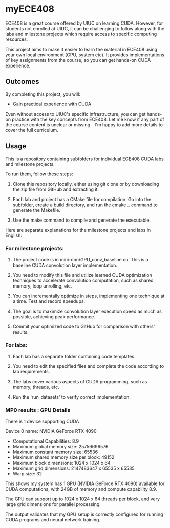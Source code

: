 # myECE408

ECE408 is a great course offered by UIUC on learning CUDA. However, for students not enrolled at UIUC, it can be challenging to follow along with the labs and milestone projects which require access to specific computing resources. 

This project aims to make it easier to learn the material in ECE408 using your own local environment (GPU, system etc). It provides implementations of key assignments from the course, so you can get hands-on CUDA experience.


## Outcomes

By completing this project, you will:

- Gain practical experience with CUDA

Even without access to UIUC's specific infrastructure, you can get hands-on practice with the key concepts from ECE408. 
Let me know if any part of the course content is unclear or missing - I'm happy to add more details to cover the full curriculum.

## Usage

This is a repository containing subfolders for individual ECE408 CUDA labs and milestone projects. 

To run them, follow these steps:

1. Clone this repository locally, either using git clone or by downloading the zip file from GitHub and extracting it.

2. Each lab and project has a CMake file for compilation. Go into the subfolder, create a build directory, and run the cmake .. command to generate the Makefile.

3. Use the make command to compile and generate the executable. 

Here are separate explanations for the milestone projects and labs in English:

### For milestone projects:

1. The project code is in mini-dnn/GPU_conv_baseline.cu. This is a baseline CUDA convolution layer implementation.

2. You need to modify this file and utilize learned CUDA optimization techniques to accelerate convolution computation, such as shared memory, loop unrolling, etc. 

3. You can incrementally optimize in steps, implementing one technique at a time. Test and record speedups.

4. The goal is to maximize convolution layer execution speed as much as possible, achieving peak performance. 

5. Commit your optimized code to GitHub for comparison with others' results.

### For labs:

1. Each lab has a separate folder containing code templates. 

2. You need to edit the specified files and complete the code according to lab requirements.

3. The labs cover various aspects of CUDA programming, such as memory, threads, etc.

4. Run the 'run_datasets' to verify correct implementation.


### MP0 results : GPU Details

There is 1 device supporting CUDA

Device 0 name: NVIDIA GeForce RTX 4090

- Computational Capabilities: 8.9
- Maximum global memory size: 25756696576 
- Maximum constant memory size: 65536
- Maximum shared memory size per block: 49152
- Maximum block dimensions: 1024 x 1024 x 64
- Maximum grid dimensions: 2147483647 x 65535 x 65535
- Warp size: 32

This shows my system has 1 GPU (NVIDIA GeForce RTX 4090) available for CUDA computations, with 24GB of memory and compute capability 8.9.

The GPU can support up to 1024 x 1024 x 64 threads per block, and very large grid dimensions for parallel processing.

The output validates that my GPU setup is correctly configured for running CUDA programs and neural network training.